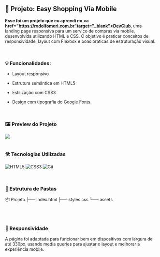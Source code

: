 ## 🛒 Projeto: Easy Shopping Via Mobile
<b>Esse foi um projeto que eu aprendi no <a href="https://rodolfomori.com.br"target="_blank">DevClub</a></b>, uma landing page responsiva para um serviço de compras via mobile, desenvolvida utilizando HTML e CSS. O objetivo é praticar conceitos de responsividade, layout com Flexbox e boas práticas de estruturação visual.


<br>

<h3>💡 Funcionalidades:</h3>

- Layout responsivo

- Estrutura semântica em HTML5

- Estilização com CSS3

- Design com tipografia do Google Fonts

  <br>

<h3>🖼️ Preview do Projeto</h3>
<img src="https://github.com/BrunoWACE/easy-shopping/blob/main/assets/Imagem%20Easy%20Shopping.png?raw=true"/>


<br>
<br>
<h3>🛠 Tecnologias Utilizadas</h3>

![HTML5](https://img.shields.io/badge/HTML5-E34F26?style=flat&logo=html5&logoColor=white)
![CSS3](https://img.shields.io/badge/CSS3-1572B6?style=flat&logo=css3&logoColor=white)
![Git](https://img.shields.io/badge/Git-F05032?style=flat&logo=git&logoColor=white) 

<br>

<h3>📁 Estrutura de Pastas</h3>

📦 Projeto
├── index.html
├── styles.css
└── assets

<br>
<br>

<h3>📱 Responsividade</h3>

A página foi adaptada para funcionar bem em dispositivos com largura de até 330px, usando media queries para ajustar o layout e melhorar a experiência mobile.
<br>
<br>



